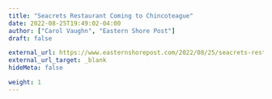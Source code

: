 ```yaml
---
title: "Seacrets Restaurant Coming to Chincoteague"
date: 2022-08-25T19:49:02-04:00
author: ["Carol Vaughn", "Eastern Shore Post"]
draft: false

external_url: https://www.easternshorepost.com/2022/08/25/seacrets-restaurant-coming-to-chincoteague/
external_url_target: _blank
hideMeta: false

weight: 1
---
```

